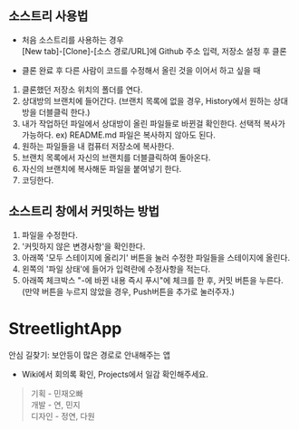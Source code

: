 ## 소스트리 사용법

- 처음 소스트리를 사용하는 경우\
  [New tab]-[Clone]-[소스 경로/URL]에 Github 주소 입력, 저장소 설정 후 클론

- 클론 완료 후 다른 사람이 코드를 수정해서 올린 것을 이어서 하고 싶을 때

1. 클론했던 저장소 위치의 폴더를 연다.
2. 상대방의 브랜치에 들어간다. (브랜치 목록에 없을 경우, History에서 원하는 상대방을 더블클릭 한다.)
3. 내가 작업하던 파일에서 상대방이 올린 파일들로 바뀐걸 확인한다. 선택적 복사가 가능하다. ex) README.md 파일은 복사하지 않아도 된다.
4. 원하는 파일들을 내 컴퓨터 저장소에 복사한다.
5. 브랜치 목록에서 자신의 브랜치를 더블클릭하여 돌아온다.
6. 자신의 브랜치에 복사해둔 파일을 붙여넣기 한다.
7. 코딩한다.

## 소스트리 창에서 커밋하는 방법

1. 파일을 수정한다.
2. '커밋하지 않은 변경사항'을 확인한다.
3. 아래쪽 '모두 스테이지에 올리기' 버튼을 눌러 수정한 파일들을 스테이지에 올린다.
4. 왼쪽의 '파일 상태'에 들어가 입력란에 수정사항을 적는다.
5. 아래쪽 체크박스 "-에 바뀐 내용 즉시 푸시"에 체크를 한 후, 커밋 버튼을 누른다.
   (만약 버튼을 누르지 않았을 경우, Push버튼을 추가로 눌러주자.)

# StreetlightApp

안심 길찾기: 보안등이 많은 경로로 안내해주는 앱

- Wiki에서 회의록 확인, Projects에서 일감 확인해주세요.

> 기획 - 민재오빠 \
> 개발 - 연, 민지 \
> 디자인 - 정연, 다원
